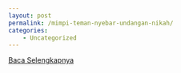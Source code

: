 ```yaml
---
layout: post
permalink: /mimpi-teman-nyebar-undangan-nikah/
categories:
    - Uncategorized
---
```


[Baca Selengkapnya](/01)